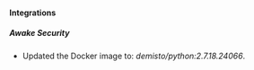 #### Integrations
##### Awake Security
- Updated the Docker image to: *demisto/python:2.7.18.24066*.
